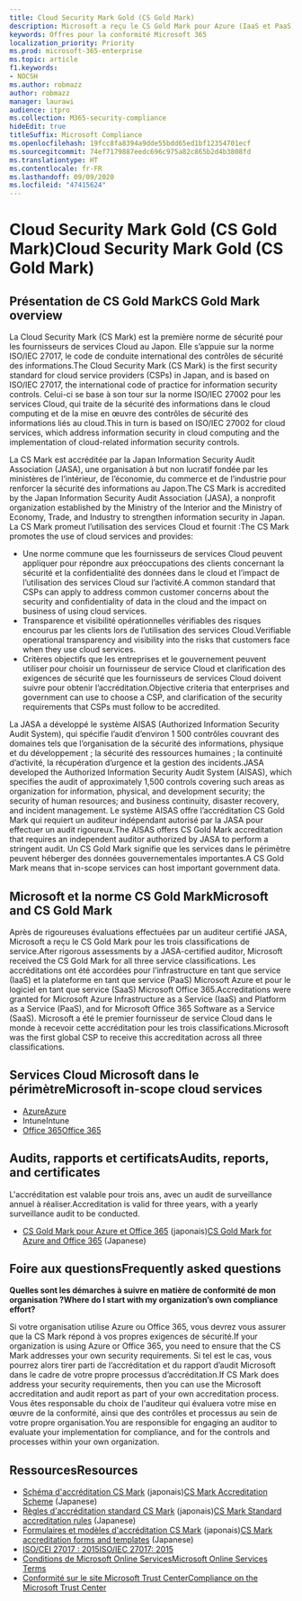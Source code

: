 ```yaml
---
title: Cloud Security Mark Gold (CS Gold Mark)
description: Microsoft a reçu le CS Gold Mark pour Azure (IaaS et PaaS) et Office 365 (SaaS) au Japon.
keywords: Offres pour la conformité Microsoft 365
localization_priority: Priority
ms.prod: microsoft-365-enterprise
ms.topic: article
f1.keywords:
- NOCSH
ms.author: robmazz
author: robmazz
manager: laurawi
audience: itpro
ms.collection: M365-security-compliance
hideEdit: true
titleSuffix: Microsoft Compliance
ms.openlocfilehash: 19fcc8fa8394a9dde55bdd65ed1bf12354701ecf
ms.sourcegitcommit: 74ef7179887eedc696c975a82c865b2d4b3808fd
ms.translationtype: HT
ms.contentlocale: fr-FR
ms.lasthandoff: 09/09/2020
ms.locfileid: "47415624"
---
```

# <a name="cloud-security-mark-gold-cs-gold-mark"></a><span data-ttu-id="9e269-104">Cloud Security Mark Gold (CS Gold Mark)</span><span class="sxs-lookup"><span data-stu-id="9e269-104">Cloud Security Mark Gold (CS Gold Mark)</span></span>

## <a name="cs-gold-mark-overview"></a><span data-ttu-id="9e269-105">Présentation de CS Gold Mark</span><span class="sxs-lookup"><span data-stu-id="9e269-105">CS Gold Mark overview</span></span>

<span data-ttu-id="9e269-106">La Cloud Security Mark (CS Mark) est la première norme de sécurité pour les fournisseurs de services Cloud au Japon. Elle s’appuie sur la norme ISO/IEC 27017, le code de conduite international des contrôles de sécurité des informations.</span><span class="sxs-lookup"><span data-stu-id="9e269-106">The Cloud Security Mark (CS Mark) is the first security standard for cloud service providers (CSPs) in Japan, and is based on ISO/IEC 27017, the international code of practice for information security controls.</span></span> <span data-ttu-id="9e269-107">Celui-ci se base à son tour sur la norme ISO/IEC 27002 pour les services Cloud, qui traite de la sécurité des informations dans le cloud computing et de la mise en œuvre des contrôles de sécurité des informations liés au cloud.</span><span class="sxs-lookup"><span data-stu-id="9e269-107">This in turn is based on ISO/IEC 27002 for cloud services, which address information security in cloud computing and the implementation of cloud-related information security controls.</span></span>

<span data-ttu-id="9e269-108">La CS Mark est accréditée par la Japan Information Security Audit Association (JASA), une organisation à but non lucratif fondée par les ministères de l’intérieur, de l’économie, du commerce et de l’industrie pour renforcer la sécurité des informations au Japon.</span><span class="sxs-lookup"><span data-stu-id="9e269-108">The CS Mark is accredited by the Japan Information Security Audit Association (JASA), a nonprofit organization established by the Ministry of the Interior and the Ministry of Economy, Trade, and Industry to strengthen information security in Japan.</span></span> <span data-ttu-id="9e269-109">La CS Mark promeut l’utilisation des services Cloud et fournit :</span><span class="sxs-lookup"><span data-stu-id="9e269-109">The CS Mark promotes the use of cloud services and provides:</span></span>

- <span data-ttu-id="9e269-110">Une norme commune que les fournisseurs de services Cloud peuvent appliquer pour répondre aux préoccupations des clients concernant la sécurité et la confidentialité des données dans le cloud et l’impact de l’utilisation des services Cloud sur l’activité.</span><span class="sxs-lookup"><span data-stu-id="9e269-110">A common standard that CSPs can apply to address common customer concerns about the security and confidentiality of data in the cloud and the impact on business of using cloud services.</span></span>
- <span data-ttu-id="9e269-111">Transparence et visibilité opérationnelles vérifiables des risques encourus par les clients lors de l’utilisation des services Cloud.</span><span class="sxs-lookup"><span data-stu-id="9e269-111">Verifiable operational transparency and visibility into the risks that customers face when they use cloud services.</span></span>
- <span data-ttu-id="9e269-112">Critères objectifs que les entreprises et le gouvernement peuvent utiliser pour choisir un fournisseur de service Cloud et clarification des exigences de sécurité que les fournisseurs de services Cloud doivent suivre pour obtenir l’accréditation.</span><span class="sxs-lookup"><span data-stu-id="9e269-112">Objective criteria that enterprises and government can use to choose a CSP, and clarification of the security requirements that CSPs must follow to be accredited.</span></span>

<span data-ttu-id="9e269-113">La JASA a développé le système AISAS (Authorized Information Security Audit System), qui spécifie l’audit d’environ 1 500 contrôles couvrant des domaines tels que l’organisation de la sécurité des informations, physique et du développement ; la sécurité des ressources humaines ; la continuité d’activité, la récupération d’urgence et la gestion des incidents.</span><span class="sxs-lookup"><span data-stu-id="9e269-113">JASA developed the Authorized Information Security Audit System (AISAS), which specifies the audit of approximately 1,500 controls covering such areas as organization for information, physical, and development security; the security of human resources; and business continuity, disaster recovery, and incident management.</span></span> <span data-ttu-id="9e269-114">Le système AISAS offre l’accréditation CS Gold Mark qui requiert un auditeur indépendant autorisé par la JASA pour effectuer un audit rigoureux.</span><span class="sxs-lookup"><span data-stu-id="9e269-114">The AISAS offers CS Gold Mark accreditation that requires an independent auditor authorized by JASA to perform a stringent audit.</span></span> <span data-ttu-id="9e269-115">Un CS Gold Mark signifie que les services dans le périmètre peuvent héberger des données gouvernementales importantes.</span><span class="sxs-lookup"><span data-stu-id="9e269-115">A CS Gold Mark means that in-scope services can host important government data.</span></span>

## <a name="microsoft-and-cs-gold-mark"></a><span data-ttu-id="9e269-116">Microsoft et la norme CS Gold Mark</span><span class="sxs-lookup"><span data-stu-id="9e269-116">Microsoft and CS Gold Mark</span></span>

<span data-ttu-id="9e269-117">Après de rigoureuses évaluations effectuées par un auditeur certifié JASA, Microsoft a reçu le CS Gold Mark pour les trois classifications de service.</span><span class="sxs-lookup"><span data-stu-id="9e269-117">After rigorous assessments by a JASA-certified auditor, Microsoft received the CS Gold Mark for all three service classifications.</span></span> <span data-ttu-id="9e269-118">Les accréditations ont été accordées pour l’infrastructure en tant que service (IaaS) et la plateforme en tant que service (PaaS) Microsoft Azure et pour le logiciel en tant que service (SaaS) Microsoft Office 365.</span><span class="sxs-lookup"><span data-stu-id="9e269-118">Accreditations were granted for Microsoft Azure Infrastructure as a Service (IaaS) and Platform as a Service (PaaS), and for Microsoft Office 365 Software as a Service (SaaS).</span></span> <span data-ttu-id="9e269-119">Microsoft a été le premier fournisseur de service Cloud dans le monde à recevoir cette accréditation pour les trois classifications.</span><span class="sxs-lookup"><span data-stu-id="9e269-119">Microsoft was the first global CSP to receive this accreditation across all three classifications.</span></span>

## <a name="microsoft-in-scope-cloud-services"></a><span data-ttu-id="9e269-120">Services Cloud Microsoft dans le périmètre</span><span class="sxs-lookup"><span data-stu-id="9e269-120">Microsoft in-scope cloud services</span></span>

- [<span data-ttu-id="9e269-121">Azure</span><span class="sxs-lookup"><span data-stu-id="9e269-121">Azure</span></span>](https://aka.ms/AzureCompliance)
- <span data-ttu-id="9e269-122">Intune</span><span class="sxs-lookup"><span data-stu-id="9e269-122">Intune</span></span>
- [<span data-ttu-id="9e269-123">Office 365</span><span class="sxs-lookup"><span data-stu-id="9e269-123">Office 365</span></span>](https://go.microsoft.com/fwlink/p/?LinkID=2077751)

## <a name="audits-reports-and-certificates"></a><span data-ttu-id="9e269-124">Audits, rapports et certificats</span><span class="sxs-lookup"><span data-stu-id="9e269-124">Audits, reports, and certificates</span></span>

<span data-ttu-id="9e269-125">L'accréditation est valable pour trois ans, avec un audit de surveillance annuel à réaliser.</span><span class="sxs-lookup"><span data-stu-id="9e269-125">Accreditation is valid for three years, with a yearly surveillance audit to be conducted.</span></span>

- <span data-ttu-id="9e269-126">[CS Gold Mark pour Azure et Office 365](https://jcispa.jasa.jp/cs_mark_co/cs_gold_mark_co/) (japonais)</span><span class="sxs-lookup"><span data-stu-id="9e269-126">[CS Gold Mark for Azure and Office 365](https://jcispa.jasa.jp/cs_mark_co/cs_gold_mark_co/) (Japanese)</span></span>

## <a name="frequently-asked-questions"></a><span data-ttu-id="9e269-127">Foire aux questions</span><span class="sxs-lookup"><span data-stu-id="9e269-127">Frequently asked questions</span></span>

<span data-ttu-id="9e269-128">**Quelles sont les démarches à suivre en matière de conformité de mon organisation ?**</span><span class="sxs-lookup"><span data-stu-id="9e269-128">**Where do I start with my organization’s own compliance effort?**</span></span>

<span data-ttu-id="9e269-129">Si votre organisation utilise Azure ou Office 365, vous devrez vous assurer que la CS Mark répond à vos propres exigences de sécurité.</span><span class="sxs-lookup"><span data-stu-id="9e269-129">If your organization is using Azure or Office 365, you need to ensure that the CS Mark addresses your own security requirements.</span></span> <span data-ttu-id="9e269-130">Si tel est le cas, vous pourrez alors tirer parti de l’accréditation et du rapport d’audit Microsoft dans le cadre de votre propre processus d’accréditation.</span><span class="sxs-lookup"><span data-stu-id="9e269-130">If CS Mark does address your security requirements, then you can use the Microsoft accreditation and audit report as part of your own accreditation process.</span></span> <span data-ttu-id="9e269-131">Vous êtes responsable du choix de l'auditeur qui évaluera votre mise en œuvre de la conformité, ainsi que des contrôles et processus au sein de votre propre organisation.</span><span class="sxs-lookup"><span data-stu-id="9e269-131">You are responsible for engaging an auditor to evaluate your implementation for compliance, and for the controls and processes within your own organization.</span></span>

## <a name="resources"></a><span data-ttu-id="9e269-132">Ressources</span><span class="sxs-lookup"><span data-stu-id="9e269-132">Resources</span></span>

- <span data-ttu-id="9e269-133">[Schéma d'accréditation CS Mark](https://jcispa.jasa.jp/cloud_security/) (japonais)</span><span class="sxs-lookup"><span data-stu-id="9e269-133">[CS Mark Accreditation Scheme](https://jcispa.jasa.jp/cloud_security/) (Japanese)</span></span>
- <span data-ttu-id="9e269-134">[Règles d'accréditation standard CS Mark](https://jcispa.jasa.jp/cloud_security/jcispa_regulation/) (japonais)</span><span class="sxs-lookup"><span data-stu-id="9e269-134">[CS Mark Standard accreditation rules](https://jcispa.jasa.jp/cloud_security/jcispa_regulation/) (Japanese)</span></span>
- <span data-ttu-id="9e269-135">[Formulaires et modèles d'accréditation CS Mark](https://jcispa.jasa.jp/cloud_security/jcispa_regulation_form/) (japonais)</span><span class="sxs-lookup"><span data-stu-id="9e269-135">[CS Mark accreditation forms and templates](https://jcispa.jasa.jp/cloud_security/jcispa_regulation_form/) (Japanese)</span></span>
- [<span data-ttu-id="9e269-136">ISO/CEI 27017 : 2015</span><span class="sxs-lookup"><span data-stu-id="9e269-136">ISO/IEC 27017: 2015</span></span>](https://www.iso.org/iso/home/store/catalogue_tc/catalogue_detail.htm?csnumber=43757)
- [<span data-ttu-id="9e269-137">Conditions de Microsoft Online Services</span><span class="sxs-lookup"><span data-stu-id="9e269-137">Microsoft Online Services Terms</span></span>](https://aka.ms/Online-Services-Terms)
- [<span data-ttu-id="9e269-138">Conformité sur le site Microsoft Trust Center</span><span class="sxs-lookup"><span data-stu-id="9e269-138">Compliance on the Microsoft Trust Center</span></span>](https://www.microsoft.com/trust-center/compliance/compliance-overview)
